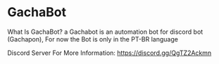 # GachaBot

What Is GachaBot?
a
Gachabot is an automation bot for discord bot (Gachapon),
For now the Bot is only in the PT-BR language

Discord Server For More Information:
https://discord.gg/QgTZ2Ackmn
